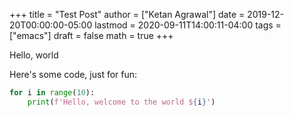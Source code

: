 +++
title = "Test Post"
author = ["Ketan Agrawal"]
date = 2019-12-20T00:00:00-05:00
lastmod = 2020-09-11T14:00:11-04:00
tags = ["emacs"]
draft = false
math = true
+++

Hello, world

Here's some code, just for fun:

```python
for i in range(10):
    print(f'Hello, welcome to the world ${i}')
```
